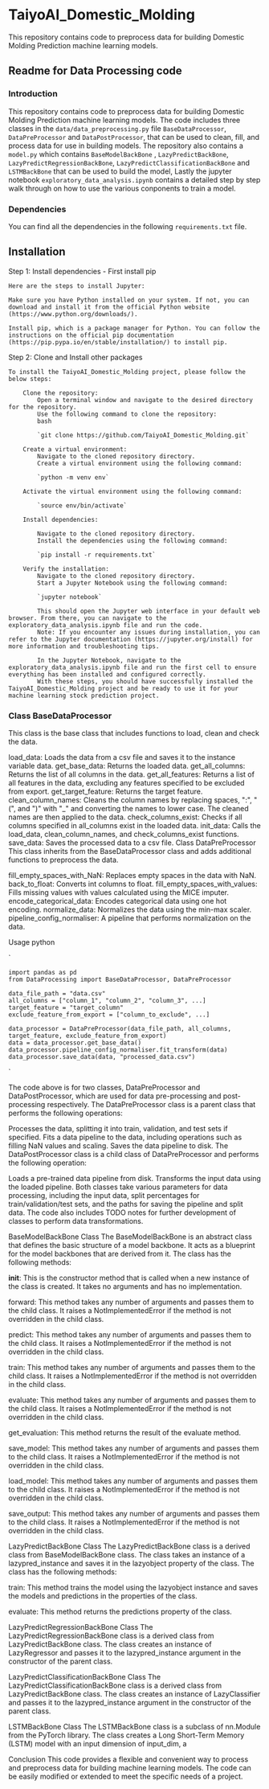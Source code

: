 # TaiyoAI_Domestic_Molding
This repository contains code to preprocess data for building Domestic Molding Prediction  machine learning models.

## Readme for Data Processing code

### Introduction
This repository contains code to preprocess data for building Domestic Molding Prediction
 machine learning models. The code includes three classes in the `data/data_preprocessing.py` file `BaseDataProcessor`, `DataPreProcessor` and `DataPostProcessor`, that can be used to clean, fill, and process data for use in building models. The repository also contains a `model.py` which contains     `BaseModelBackBone` , `LazyPredictBackBone`, `LazyPredictRegressionBackBone`, `LazyPredictClassificationBackBone` and `LSTMBackBone` that can be used to build the model, Lastly the jupyter notebook `exploratory_data_analysis.ipynb` contains a detailed step by step walk through on how to use the various conponents to train a model.

### Dependencies
You can find all the dependencies in the following `requirements.txt` file.

## Installation

Step 1: Install dependencies - First install pip

    Here are the steps to install Jupyter:

    Make sure you have Python installed on your system. If not, you can download and install it from the official Python website (https://www.python.org/downloads/).

    Install pip, which is a package manager for Python. You can follow the instructions on the official pip documentation (https://pip.pypa.io/en/stable/installation/) to install pip.

Step 2: Clone and Install other packages

    To install the TaiyoAI_Domestic_Molding project, please follow the below steps:

        Clone the repository:
            Open a terminal window and navigate to the desired directory for the repository.
            Use the following command to clone the repository:
            bash
            
            `git clone https://github.com/TaiyoAI_Domestic_Molding.git`

        Create a virtual environment:
            Navigate to the cloned repository directory.
            Create a virtual environment using the following command:
        
            `python -m venv env`

        Activate the virtual environment using the following command:

            `source env/bin/activate`

        Install dependencies:
        
            Navigate to the cloned repository directory.
            Install the dependencies using the following command:
        
            `pip install -r requirements.txt`
            
        Verify the installation:
            Navigate to the cloned repository directory.
            Start a Jupyter Notebook using the following command:

            `jupyter notebook`

            This should open the Jupyter web interface in your default web browser. From there, you can navigate to the exploratory_data_analysis.ipynb file and run the code.
            Note: If you encounter any issues during installation, you can refer to the Jupyter documentation (https://jupyter.org/install) for more information and troubleshooting tips.
            
            In the Jupyter Notebook, navigate to the exploratory_data_analysis.ipynb file and run the first cell to ensure everything has been installed and configured correctly.
            With these steps, you should have successfully installed the TaiyoAI_Domestic_Molding project and be ready to use it for your machine learning stock prediction project.


### Class BaseDataProcessor

This class is the base class that includes functions to load, clean and check the data.

load_data: Loads the data from a csv file and saves it to the instance variable data.
get_base_data: Returns the loaded data.
get_all_columns: Returns the list of all columns in the data.
get_all_features: Returns a list of all features in the data, excluding any features specified to be excluded from export.
get_target_feature: Returns the target feature.
clean_column_names: Cleans the column names by replacing spaces, ":", "(", and ")" with "_" and converting the names to lower case. The cleaned names are then applied to the data.
check_columns_exist: Checks if all columns specified in all_columns exist in the loaded data.
init_data: Calls the load_data, clean_column_names, and check_columns_exist functions.
save_data: Saves the processed data to a csv file.
Class DataPreProcessor
This class inherits from the BaseDataProcessor class and adds additional functions to preprocess the data.

fill_empty_spaces_with_NaN: Replaces empty spaces in the data with NaN.
back_to_float: Converts int columns to float.
fill_empty_spaces_with_values: Fills missing values with values calculated using the MICE imputer.
encode_categorical_data: Encodes categorical data using one hot encoding.
normalize_data: Normalizes the data using the min-max scaler.
pipeline_config_normaliser: A pipeline that performs normalization on the data.

Usage
python

`

    import pandas as pd
    from DataProcessing import BaseDataProcessor, DataPreProcessor

    data_file_path = "data.csv"
    all_columns = ["column_1", "column_2", "column_3", ...]
    target_feature = "target_column"
    exclude_feature_from_export = ["column_to_exclude", ...]

    data_processor = DataPreProcessor(data_file_path, all_columns, target_feature, exclude_feature_from_export)
    data = data_processor.get_base_data()
    data_processor.pipeline_config_normaliser.fit_transform(data)
    data_processor.save_data(data, "processed_data.csv")
`

The code above is for two classes, DataPreProcessor and DataPostProcessor, which are used for data pre-processing and post-processing respectively. The DataPreProcessor class is a parent class that performs the following operations:

Processes the data, splitting it into train, validation, and test sets if specified.
Fits a data pipeline to the data, including operations such as filling NaN values and scaling.
Saves the data pipeline to disk.
The DataPostProcessor class is a child class of DataPreProcessor and performs the following operation:

Loads a pre-trained data pipeline from disk.
Transforms the input data using the loaded pipeline.
Both classes take various parameters for data processing, including the input data, split percentages for train/validation/test sets, and the paths for saving the pipeline and split data. The code also includes TODO notes for further development of classes to perform data transformations.

BaseModelBackBone Class
The BaseModelBackBone is an abstract class that defines the basic structure of a model backbone. It acts as a blueprint for the model backbones that are derived from it. The class has the following methods:

__init__: This is the constructor method that is called when a new instance of the class is created. It takes no arguments and has no implementation.

forward: This method takes any number of arguments and passes them to the child class. It raises a NotImplementedError if the method is not overridden in the child class.

predict: This method takes any number of arguments and passes them to the child class. It raises a NotImplementedError if the method is not overridden in the child class.

train: This method takes any number of arguments and passes them to the child class. It raises a NotImplementedError if the method is not overridden in the child class.

evaluate: This method takes any number of arguments and passes them to the child class. It raises a NotImplementedError if the method is not overridden in the child class.

get_evaluation: This method returns the result of the evaluate method.

save_model: This method takes any number of arguments and passes them to the child class. It raises a NotImplementedError if the method is not overridden in the child class.

load_model: This method takes any number of arguments and passes them to the child class. It raises a NotImplementedError if the method is not overridden in the child class.

save_output: This method takes any number of arguments and passes them to the child class. It raises a NotImplementedError if the method is not overridden in the child class.

LazyPredictBackBone Class
The LazyPredictBackBone class is a derived class from BaseModelBackBone class. The class takes an instance of a lazypred_instance and saves it in the lazyobject property of the class. The class has the following methods:

train: This method trains the model using the lazyobject instance and saves the models and predictions in the properties of the class.

evaluate: This method returns the predictions property of the class.

LazyPredictRegressionBackBone Class
The LazyPredictRegressionBackBone class is a derived class from LazyPredictBackBone class. The class creates an instance of LazyRegressor and passes it to the lazypred_instance argument in the constructor of the parent class.

LazyPredictClassificationBackBone Class
The LazyPredictClassificationBackBone class is a derived class from LazyPredictBackBone class. The class creates an instance of LazyClassifier and passes it to the lazypred_instance argument in the constructor of the parent class.

LSTMBackBone Class
The LSTMBackBone class is a subclass of nn.Module from the PyTorch library. The class creates a Long Short-Term Memory (LSTM) model with an input dimension of input_dim, a

Conclusion
This code provides a flexible and convenient way to process and preprocess data for building machine learning models. The code can be easily modified or extended to meet the specific needs of a project.